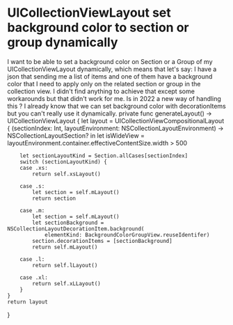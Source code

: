 
# UICollectionViewLayout set background color to section or group dynamically

I want to be able to set a background color on Section or a Group of my UICollectionViewLayout dynamically, which means that let's say:
I have a json that sending me a list of items and one of them have a background color that I need to apply only on the related section or group in the collection view. I didn't find anything to achieve that except some workarounds but that didn't work for me. Is in 2022 a new way of handling this ?
I already know that we can set background color with decorationItems but you can't really use it dynamically.
    private func generateLayout() -> UICollectionViewLayout {
    let layout = UICollectionViewCompositionalLayout { (sectionIndex: Int,
                                                        layoutEnvironment: NSCollectionLayoutEnvironment)
        -> NSCollectionLayoutSection? in
        let isWideView = layoutEnvironment.container.effectiveContentSize.width > 500
        
        let sectionLayoutKind = Section.allCases[sectionIndex]
        switch (sectionLayoutKind) {
        case .xs:
            return self.xsLayout()
            
        case .s:
            let section = self.mLayout()
            return section
            
        case .m:
            let section = self.mLayout()
            let sectionBackground = NSCollectionLayoutDecorationItem.background(
                elementKind: BackgroundColorGroupView.reuseIdentifer)
            section.decorationItems = [sectionBackground]
            return self.mLayout()
            
        case .l:
            return self.lLayout()
            
        case .xl:
            return self.xLLayout()
        }
    }
    return layout
}


        